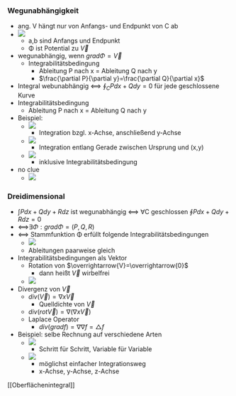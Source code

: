 ### Wegunabhängigkeit
+ ang. V hängt nur von Anfangs- und Endpunkt von C ab
+ ![](../../z_images/Pasted%20image%2020220316092347.png)
	+ a,b sind Anfangs und Endpunkt
	+ Φ ist Potential zu $\overrightarrow{V}$
+ wegunabhängig, wenn $grad Φ=\overrightarrow{V}$
	+ Integrabilitätsbedingung
		+ Ableitung P nach x = Ableitung Q nach y
		+ $\frac{\partial P}{\partial y}=\frac{\partial Q}{\partial x}$
+ Integral webunabhängig <==> $\oint_C Pdx + Qdy = 0$ für jede geschlossene Kurve
+ Integrabilitätsbedingung
	+ Ableitung P nach x = Ableitung Q nach y
+ Beispiel:
	+ ![](../../z_images/Pasted%20image%2020220319111156.png)
		+ Integration bzgl. x-Achse, anschließend y-Achse
	+ ![](../../z_images/Pasted%20image%2020220319111726.png)
		+ Integration entlang Gerade zwischen Ursprung und (x,y)
	+ ![](../../z_images/Pasted%20image%2020220319112203.png)
		+ inklusive Integrabilitätsbedingung
+ no clue
	+ ![](../../z_images/Pasted%20image%2020220319114753.png)

### Dreidimensional
+ $\int Pdx+Qdy+Rdz$ ist wegunabhängig <==> ∀C geschlossen $\oint Pdx+Qdy+Rdz=0$
+ <==>$∃Φ:grad Φ=(P,Q,R)$
+ <==> Stammfunktion Φ erfüllt folgende Integrabilitätsbedingungen
	+ ![](../../z_images/Pasted%20image%2020220319115942.png)
	+ Ableitungen paarweise gleich
+ Integrabilitätsbedingungen als Vektor
	+ Rotation von $\overrightarrow{V}=\overrightarrow{0}$
		+ dann heißt $\overrightarrow{V}$ wirbelfrei
	+ ![](../../z_images/Pasted%20image%2020220319120455.png)
+ Divergenz von $\overrightarrow{V}$
	+ $div(\overrightarrow{V})=\nabla x \overrightarrow{V}$
		+ Quelldichte von $\overrightarrow{V}$
	+ $div(rot\overrightarrow{V})=\nabla(\nabla x \overrightarrow{V})$
	+ Laplace Operator
		+ $div(grad f)=\nabla\nabla f=△ f$
+ Beispiel: selbe Rechnung auf verschiedene Arten
	+ ![](../../z_images/Pasted%20image%2020220319125430.png)
		+ Schritt für Schritt, Variable für Variable
	+ ![](../../z_images/Pasted%20image%2020220319125541.png)
		+ möglichst einfacher Integrationsweg
		+ x-Achse, y-Achse, z-Achse

[[Oberflächenintegral]]